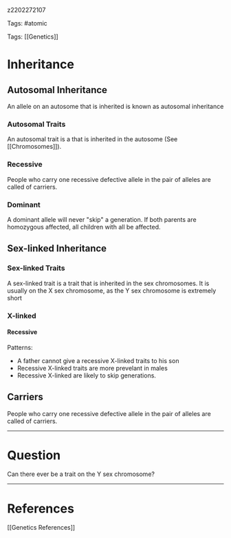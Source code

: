 z2202272107

Tags: #atomic

Tags: [[Genetics]]

# Inheritance
## Autosomal Inheritance
An allele on an autosome that is inherited is known as autosomal inheritance
### Autosomal Traits
An autosomal trait is a that is inherited in the autosome (See [[Chromosomes]]).
### Recessive
People who carry one recessive defective allele in the pair of alleles are called of carriers.
### Dominant
A dominant allele will never "skip" a generation.
If both parents are homozygous affected, all children with all be affected.
## Sex-linked Inheritance
### Sex-linked Traits
A sex-linked trait is a trait that is inherited in the sex chromosomes.
It is usually on the X sex chromosome, as the Y sex chromosome is extremely short
### X-linked
#### Recessive
Patterns:
- A father cannot give a recessive X-linked traits to his son
- Recessive X-linked traits are more prevelant in males
- Recessive X-linked are likely to skip generations. 
## Carriers
People who carry one recessive defective allele in the pair of alleles are called of carriers.


---
# Question
Can there ever be a trait on the Y sex chromosome?

---
# References
[[Genetics References]]
